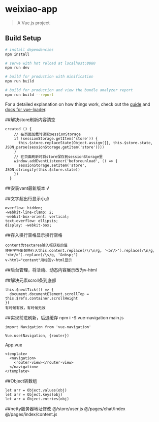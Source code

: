 # weixiao-app

> A Vue.js project

## Build Setup

``` bash
# install dependencies
npm install

# serve with hot reload at localhost:8080
npm run dev

# build for production with minification
npm run build

# build for production and view the bundle analyzer report
npm run build --report
```

For a detailed explanation on how things work, check out the [guide](http://vuejs-templates.github.io/webpack/) and [docs for vue-loader](http://vuejs.github.io/vue-loader).

##解决store刷新内容清空
```App.vue添加：
created () {
    // 在页面加载时读取sessionStorage
    if (sessionStorage.getItem('store')) {
      this.$store.replaceState(Object.assign({}, this.$store.state, JSON.parse(sessionStorage.getItem('store'))))
    }
    // 在页面刷新时将store保存到sessionStorage里
    window.addEventListener('beforeunload', () => {
      sessionStorage.setItem('store', JSON.stringify(this.$store.state))
    })
  }
```

##安装vant最新版本 √


##文字超出行显示小点
```
overflow: hidden;
-webkit-line-clamp: 2;
-webkit-box-orient: vertical;
text-overflow: ellipsis;
display: -webkit-box;
```

##存入换行空格显示换行空格
```
content为textarea输入框获取的值
使用字符串替换存入this.content.replace(/\r\n/g, '<br/>').replace(/\n/g, '<br/>').replace(/\s/g, '&nbsp;')
v-html="content"用标签v-html显示
```

##后台管理，将活动、动态内容展示改为v-html

##解决元素scroll条到底部
```
this.$nextTick(() => {
  document.documentElement.scrollTop = this.$refs.container.scrollHeight
})
有时候有效，有时候无效
```

##实现前进刷新，后退缓存
npm i -S vue-navigation
main.js
```
import Navigation from 'vue-navigation'

Vue.use(Navigation, {router})
```
App.vue
```
<template>
  <navigation>
    <router-view></router-view>
  </navigation>
</template>
```

##Object转数组
```
let arr = Object.values(obj)
let arr = Object.keys(obj)
let arr = Object.entries(obj)
```

##netty服务器地址修改
@/store/user.js
@/pages/chat/Index
@/pages/index/content.js